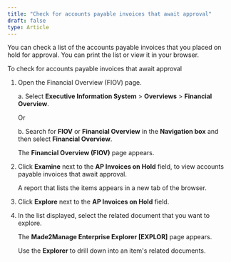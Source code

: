 ```yaml
---
title: "Check for accounts payable invoices that await approval"
draft: false
type: Article
---
```


You can check a list of the accounts payable invoices that you placed on hold for approval. You can print the list or view it in your browser.

To check for accounts payable invoices that await approval

1. Open the Financial Overview (FIOV) page.

    a. Select **Executive Information System** > **Overviews** > **Financial Overview**.

    Or

    b. Search for **FIOV** or **Financial Overview** in the **Navigation box** and then select **Financial Overview**.

    The **Financial Overview (FIOV)** page appears.

2. Click **Examine** next to the **AP Invoices on Hold** field, to view accounts payable invoices that await approval.

    A report that lists the items appears in a new tab of the browser.

3. Click **Explore** next to the **AP Invoices on Hold** field.

4. In the list displayed, select the related document that you want to explore.

    The **Made2Manage Enterprise Explorer [EXPLOR]** page appears.

    Use the **Explorer** to drill down into an item's related documents.



​